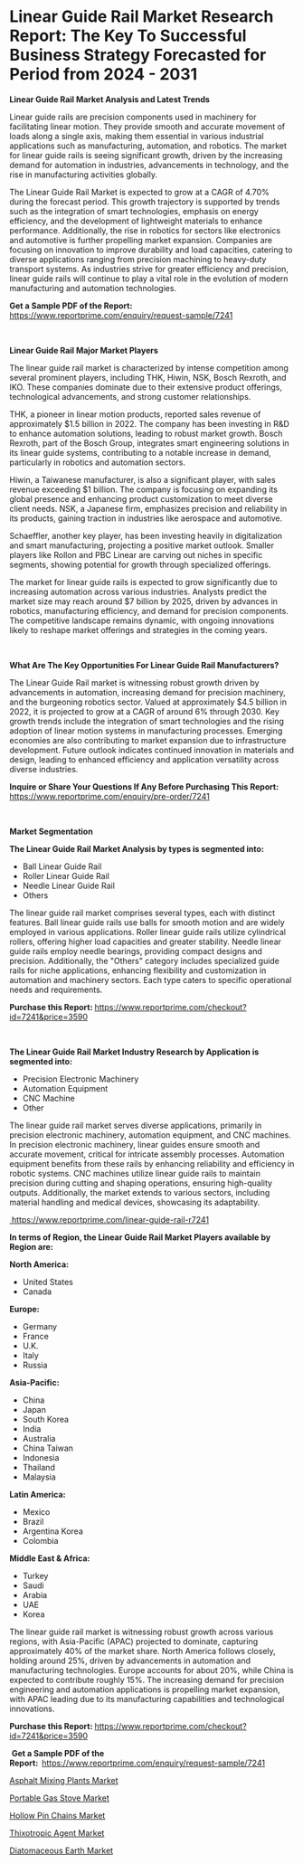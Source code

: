 <p><h1>Linear Guide Rail Market Research Report: The Key To Successful Business Strategy Forecasted for Period from 2024 - 2031</h1></p><p><strong>Linear Guide Rail Market Analysis and Latest Trends</strong></p>
<p><p>Linear guide rails are precision components used in machinery for facilitating linear motion. They provide smooth and accurate movement of loads along a single axis, making them essential in various industrial applications such as manufacturing, automation, and robotics. The market for linear guide rails is seeing significant growth, driven by the increasing demand for automation in industries, advancements in technology, and the rise in manufacturing activities globally.</p><p>The Linear Guide Rail Market is expected to grow at a CAGR of 4.70% during the forecast period. This growth trajectory is supported by trends such as the integration of smart technologies, emphasis on energy efficiency, and the development of lightweight materials to enhance performance. Additionally, the rise in robotics for sectors like electronics and automotive is further propelling market expansion. Companies are focusing on innovation to improve durability and load capacities, catering to diverse applications ranging from precision machining to heavy-duty transport systems. As industries strive for greater efficiency and precision, linear guide rails will continue to play a vital role in the evolution of modern manufacturing and automation technologies.</p></p>
<p><strong>Get a Sample PDF of the Report:&nbsp;</strong> <a href="https://www.reportprime.com/enquiry/request-sample/7241">https://www.reportprime.com/enquiry/request-sample/7241</a></p>
<p>&nbsp;</p>
<p><strong>Linear Guide Rail Major Market Players</strong></p>
<p><p>The linear guide rail market is characterized by intense competition among several prominent players, including THK, Hiwin, NSK, Bosch Rexroth, and IKO. These companies dominate due to their extensive product offerings, technological advancements, and strong customer relationships.</p><p>THK, a pioneer in linear motion products, reported sales revenue of approximately $1.5 billion in 2022. The company has been investing in R&D to enhance automation solutions, leading to robust market growth. Bosch Rexroth, part of the Bosch Group, integrates smart engineering solutions in its linear guide systems, contributing to a notable increase in demand, particularly in robotics and automation sectors.</p><p>Hiwin, a Taiwanese manufacturer, is also a significant player, with sales revenue exceeding $1 billion. The company is focusing on expanding its global presence and enhancing product customization to meet diverse client needs. NSK, a Japanese firm, emphasizes precision and reliability in its products, gaining traction in industries like aerospace and automotive.</p><p>Schaeffler, another key player, has been investing heavily in digitalization and smart manufacturing, projecting a positive market outlook. Smaller players like Rollon and PBC Linear are carving out niches in specific segments, showing potential for growth through specialized offerings.</p><p>The market for linear guide rails is expected to grow significantly due to increasing automation across various industries. Analysts predict the market size may reach around $7 billion by 2025, driven by advances in robotics, manufacturing efficiency, and demand for precision components. The competitive landscape remains dynamic, with ongoing innovations likely to reshape market offerings and strategies in the coming years.</p></p>
<p>&nbsp;</p>
<p><strong>What Are The Key Opportunities For Linear Guide Rail Manufacturers?</strong></p>
<p><p>The Linear Guide Rail market is witnessing robust growth driven by advancements in automation, increasing demand for precision machinery, and the burgeoning robotics sector. Valued at approximately $4.5 billion in 2022, it is projected to grow at a CAGR of around 6% through 2030. Key growth trends include the integration of smart technologies and the rising adoption of linear motion systems in manufacturing processes. Emerging economies are also contributing to market expansion due to infrastructure development. Future outlook indicates continued innovation in materials and design, leading to enhanced efficiency and application versatility across diverse industries.</p></p>
<p><strong>Inquire or Share Your Questions If Any Before Purchasing This Report:</strong> <a href="https://www.reportprime.com/enquiry/pre-order/7241">https://www.reportprime.com/enquiry/pre-order/7241</a></p>
<p>&nbsp;</p>
<p><strong>Market Segmentation</strong></p>
<p><strong>The Linear Guide Rail Market Analysis by types is segmented into:</strong></p>
<p><ul><li>Ball Linear Guide Rail</li><li>Roller Linear Guide Rail</li><li>Needle Linear Guide Rail</li><li>Others</li></ul></p>
<p><p>The linear guide rail market comprises several types, each with distinct features. Ball linear guide rails use balls for smooth motion and are widely employed in various applications. Roller linear guide rails utilize cylindrical rollers, offering higher load capacities and greater stability. Needle linear guide rails employ needle bearings, providing compact designs and precision. Additionally, the "Others" category includes specialized guide rails for niche applications, enhancing flexibility and customization in automation and machinery sectors. Each type caters to specific operational needs and requirements.</p></p>
<p><strong>Purchase this Report:&nbsp;</strong><a href="https://www.reportprime.com/checkout?id=7241&price=3590">https://www.reportprime.com/checkout?id=7241&price=3590</a></p>
<p>&nbsp;</p>
<p><strong>The Linear Guide Rail Market Industry Research by Application is segmented into:</strong></p>
<p><ul><li>Precision Electronic Machinery</li><li>Automation Equipment</li><li>CNC Machine</li><li>Other</li></ul></p>
<p><p>The linear guide rail market serves diverse applications, primarily in precision electronic machinery, automation equipment, and CNC machines. In precision electronic machinery, linear guides ensure smooth and accurate movement, critical for intricate assembly processes. Automation equipment benefits from these rails by enhancing reliability and efficiency in robotic systems. CNC machines utilize linear guide rails to maintain precision during cutting and shaping operations, ensuring high-quality outputs. Additionally, the market extends to various sectors, including material handling and medical devices, showcasing its adaptability.</p></p>
<p><a href="https://www.reportprime.com/linear-guide-rail-r7241">&nbsp;https://www.reportprime.com/linear-guide-rail-r7241</a></p>
<p><strong>In terms of Region, the Linear Guide Rail Market Players available by Region are:</strong></p>
<p>
    <p> <strong> North America: </strong>
        <ul>
            <li>United States</li>
            <li>Canada</li>
        </ul>
        </p> 
    <p> <strong> Europe: </strong>
        <ul>
            <li>Germany</li>
            <li>France</li>
            <li>U.K.</li>
            <li>Italy</li>
            <li>Russia</li>
        </ul>
        </p> 
    <p> <strong> Asia-Pacific: </strong>
        <ul>
            <li>China</li>
            <li>Japan</li>
            <li>South Korea</li>
            <li>India</li>
            <li>Australia</li>
            <li>China Taiwan</li>
            <li>Indonesia</li>
            <li>Thailand</li>
            <li>Malaysia</li>
        </ul>
        </p> 
    <p> <strong> Latin America: </strong>
        <ul>
            <li>Mexico</li>
            <li>Brazil</li>
            <li>Argentina Korea</li>
            <li>Colombia</li>
        </ul>
        </p> 
    <p> <strong> Middle East & Africa: </strong>
        <ul>
            <li>Turkey</li>
            <li>Saudi</li>
            <li>Arabia</li>
            <li>UAE</li>
            <li>Korea</li>
        </ul>
    </p>
    </p>
<p><p>The linear guide rail market is witnessing robust growth across various regions, with Asia-Pacific (APAC) projected to dominate, capturing approximately 40% of the market share. North America follows closely, holding around 25%, driven by advancements in automation and manufacturing technologies. Europe accounts for about 20%, while China is expected to contribute roughly 15%. The increasing demand for precision engineering and automation applications is propelling market expansion, with APAC leading due to its manufacturing capabilities and technological innovations.</p></p>
<p><strong>Purchase this Report: </strong><a href="https://www.reportprime.com/checkout?id=7241&price=3590">https://www.reportprime.com/checkout?id=7241&price=3590</a></p>
<p>&nbsp;<strong>Get a Sample PDF of the Report:&nbsp;&nbsp;</strong><a href="https://www.reportprime.com/enquiry/request-sample/7241">https://www.reportprime.com/enquiry/request-sample/7241</a></p>
<p><strong></strong></p>
<p><p><a href="https://github.com/WayneGriffin411/Market-Research-Report-List-1/blob/main/asphalt-mixing-plants-market.md">Asphalt Mixing Plants Market</a></p><p><a href="https://www.linkedin.com/pulse/navigating-portable-gas-stove-market-expert-analysis-forecast-kthxc?trackingId=YPbSUTAdRNy2WNdRrjReGQ%3D%3D">Portable Gas Stove Market</a></p><p><a href="https://issuu.com/reportprime-2/docs/hollow-pin-chains-market-size-2030._c8d98a30bda192">Hollow Pin Chains Market</a></p><p><a href="https://medium.com/@bubursruntul3/strategic-roadmap-global-thixotropic-agent-market-insights-and-opportunities-2024-2031-b2d9410ca575">Thixotropic Agent Market</a></p><p><a href="https://www.linkedin.com/pulse/diatomaceous-earth-market-size-growing-cagr-5-report-4ke8e?trackingId=q2Yxvm0pT1eLlFa%2BO3vr5A%3D%3D">Diatomaceous Earth Market</a></p></p>